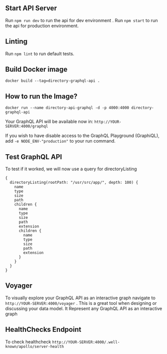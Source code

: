 
Start API Server
------------
Run `npm run dev` to run the api for dev environment .
Run `npm start` to run the api for production environment.

Linting
------------
Run `npm lint` to run default tests. 
 

Build Docker image
-------------------
```
docker build --tag=directory-graphql-api .
```

How to run the Image?
--------------
```
docker run --name directory-api-graphql -d -p 4000:4000 directory-graphql-api
```
Your GraphQL API will be available now in: `http://YOUR-SERVER:4000/graphql`

If you wish to have disable access to the GraphQL Playground (GraphiQL), add `-e NODE_ENV-"production"` to your run command.

Test GraphQL API
-----------------
To test if it worked, we will now use a query for directoryListing
```
{
  directoryListing(rootPath: "/usr/src/app/", depth: 100) {
    name
    type
    size
    path
    children {
      name
      type
      size
      path
      extension
      children {
        name
        type
        size
        path
        extension
      }
    }
  }
}
```
Voyager
--------
To visually explore your GraphQL API as an interactive graph navigate to `http://YOUR-SERVER:4000/voyager` . 
This is a great tool when designing or discussing your data model. It Represent any GraphQL API as an interactive graph

HealthChecks Endpoint
--------------------------
To check healthcheck `http://YOUR-SERVER:4000/.well-known/apollo/server-health`